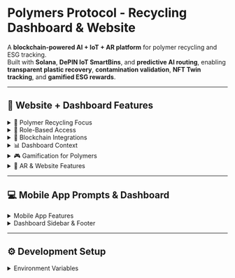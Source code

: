 # Polymers Protocol - Recycling Dashboard & Website

A **blockchain-powered AI + IoT + AR platform** for polymer recycling and ESG tracking.  
Built with **Solana**, **DePIN IoT SmartBins**, and **predictive AI routing**, enabling **transparent plastic recovery**, **contamination validation**, **NFT Twin tracking**, and **gamified ESG rewards**.

---

## 🚀 Website + Dashboard Features

<details>
	
<summary>🔬 Polymer Recycling Focus</summary>

- **SmartBins for Polymers** – IoT-enabled bins for PET, HDPE, LDPE, and mixed plastics  
- **NFC/QR Validation** – Scan packaging or polymer products for recycling proof  
- **AI Contamination Detection** – Detect mixed polymers, labels, adhesives, or impurities  
- **RWA & NFT Twins** – Each recycled batch generates an NFT twin linked to polymer type & weight  

</details>

<details>
	
<summary>🎯 Role-Based Access</summary>

- **Recycler+** – Gamified plastic recycling with streaks, missions, and Solana rewards  
- **Company Partner** – ESG dashboards, carbon credit reports, and supply chain polymer offsets  
- **Manufacturer+** – Polymer input/output tracking, predictive IoT maintenance for recycling machines  
- **Admin Auditor** – ESG proof validation, compliance, and audit-ready reporting  

</details>

<details>
	
<summary>🔗 Blockchain Integrations</summary>

- **Solana** – NFTs, token transfers, staking, Solana Pay, Actions + Blinks  
- **Metaplex** – NFT metadata & marketplace for polymer credits  
- **Pyth + Chainlink** – ESG price feeds, polymer commodity oracle data  
- **Helius** – On-chain indexing & history of polymer credits  
- **Helium/DePIN** – IoT network for SmartBin telemetry (fill-levels, contamination, polymer type)  
- **Privy.io** – Privacy-preserving identity for recyclers & corporate partners  
- **Jupiter + Raydium** – Token swaps & liquidity aggregation  

</details>

<details>
	
<summary>📊 Dashboard Context</summary>

- **Website Frontend** – Public-facing educational pages + ESG campaign landing pages  
- **Secure Dashboard** – Role-based access for recyclers, partners, manufacturers, auditors  
- **Real-Time Telemetry** – IoT polymer bin updates on map + AR overlays  
- **Predictive Routing** – AI-driven polymer pickup routes for efficiency & lower CO₂ footprint  

</details>

<details>
	
<summary>🎮 Gamification for Polymers</summary>

- **Recycling Missions** – Target specific polymer categories for streak bonuses  
- **Reward Multipliers** – Cleaner polymer separation = higher ESG score  
- **NFT Badges** – Unlock rare NFTs (Polymer Guardian, Circular Hero, etc.)  
- **Leaderboards** – Individual and company-level polymer recycling rankings  

</details>

<details>
	
<summary>📱 AR & Website Features</summary>

- **2D + AR Maps** – Navigate to nearest polymer SmartBins  
- **Polymer Streams Visualization** – Show flow of plastics from user → recycler → manufacturer  
- **Mobile Notifications** – Push alerts for mission streaks & polymer contamination warnings  
- **AI Chat Assistant** – Answers about plastic sorting, ESG benefits, and polymer value recovery  

</details>

---

## 💻 Mobile App Prompts & Dashboard

<details>
	
<summary>Mobile App Features</summary>

- **Sign In / Wallet Login** – Access dashboard via Solana wallet or Privy login  
- **Solana Pay Integration** – Send, receive, check token balances  
- **Role-Based Dashboard** – `/dashboard/<user>` for recyclers, companies, manufacturers, auditors  
- **Push Notifications** – Recycling streaks, contamination alerts, ESG updates  
- **AI Assistance** – Polymer sorting guidance, ESG impact explanations, reward suggestions  

</details>

<details>
	
<summary>Dashboard Sidebar & Footer</summary>

- **Sidebar Navigation** – Home, Missions, NFTs, Token Balances, Analytics, Profile, Settings  
- **Footer** – ESG impact metrics, recycling leaderboard, blockchain transaction status, privacy links  

</details>

---

## ⚙️ Development Setup

<details>
	
<summary>Environment Variables</summary>

```bash
NEXT_PUBLIC_WS_URL="ws://localhost:3001"
NEXT_PUBLIC_SOLANA_RPC_URL="https://api.devnet.solana.com"
NEXT_PUBLIC_SUPABASE_URL="your_supabase_url"
NEXT_PUBLIC_SUPABASE_ANON_KEY="your_supabase_key"
PRIVY_APP_ID="your_privy_app_id"
CHAINLINK_API_KEY="your_chainlink_key"
METADATA_SERVICE_URL="https://api.example.com/upload-metadata"
JWT_SECRET="your-jwt-secret"
NEON_DATABASE_URL="your_neon_database_url"
STRIPE_API_KEY="your_stripe_key"

</details>


<details>

<summary>Scripts</summary>


npm run dev          # Website + Dashboard
npm run api:dev      # Polymer recycling APIs
npm run ws:dev       # WebSocket updates
npm run db:migrate   # Database migrations for polymer recycling

</details>



⸻

🧩 APIs & Libraries

<details>

<summary>AI Providers</summary>


	•	Grok, Deepseek, Blob, Gemini, Dialect – AI chat, prompts, and analysis
	•	File references: /ai/providers.tsx, /ai/solana/solana.tsx, /ai/solana/metaplex.ts, hivemapper.tsx, jupiter.tsx, solana pay.tsx, helium.tsx, raydium.tsx, helius.tsx, polymers.tsx, dialect.tsx

</details>


<details>

<summary>Blockchain & Token Libraries</summary>


	•	Solana Wallets – Phantom, Solflare, Backpack
	•	Token Programs – SPL, PLY, USDC, SOL, CARB mint addresses (Mainnet & Devnet)
	•	Metaplex – NFT metadata & marketplaces
	•	Raydium / Jupiter – Swap & liquidity
	•	Solana Pay – Token send/receive & payment verification

</details>


<details>

<summary>Backend, Hooks, & Utilities</summary>


	•	/context/ – Auth & AppContext
	•	/constants/ – Token mint addresses, program IDs, API endpoints
	•	/utils/ – Helpers, formatters, network utilities
	•	/data/ – IoT, polymer streams, historical datasets
	•	/hardwares/depin – Sensors, Raspberry Pi integration
	•	/types/ – iot.ts, item.ts, helper.ts, actions/actions.ts, esg.ts
	•	/lib/polymers/api.ts – Polymer API helpers
	•	/actions/esm.ts – Client-side action modules

</details>


<details>

<summary>Swagger / API Docs</summary>


	•	swagger.yaml – Full API schema for blockchain, AI, ESG, and IoT endpoints

</details>



⸻

♻️ ESG & Polymer Impact

<details>

<summary>Recycling Credits & Carbon Offsets</summary>


	•	Polymer Credit System – Tokenized credits for PET, HDPE, LDPE recycling
	•	Carbon Offsets – Verified CO₂ savings via blockchain oracles
	•	Corporate ESG Dashboards – Track polymer circularity, audit-ready reports
	•	Global Leaderboards – Community rankings to encourage recycling

</details>



⸻

🔗 Demo & Screenshots

Website & Dashboard Demo: https://poiymers-website.vercel.app
	•	Screenshots, AR visualizations, and mobile app flows available in /public/images/screenshots/

⸻

📄 License

This project is MIT licensed. See LICENSE for details.
